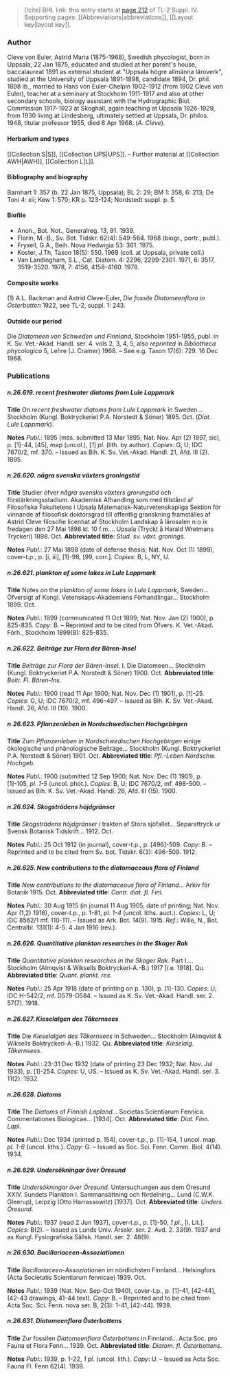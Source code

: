 > [!cite] BHL link: this entry starts at [page 212](https://www.biodiversitylibrary.org/item/103860#page/222/mode/1up) of TL-2 Suppl. IV.
> Supporting pages: [[Abbreviations|abbreviations]], [[Layout key|layout key]].

### Author

Cleve von Euler, Astrid Maria (1875-1968), Swedish phycologist, born in Uppsala, 22 Jan 1875, educated and studied at her parent's house, baccalaureat 1891 as external student at "Uppsala högre allmänna läroverk", studied at the University of Uppsala 1891-1898, candidate 1894, Dr. phil. 1898 ib., married to Hans von Euler-Chelpin 1902-1912 (from 1902 Cleve von Euler), teacher at a seminary at Stockholm 1911-1917 and also at other secondary schools, biology assistant with the Hydrographic Biol. Commission 1917-1923 at Skoghall, again teaching at Uppsala 1926-1929, from 1930 living at Lindesberg, ultimately settled at Uppsala, Dr. philos. 1948, titular professor 1955, died 8 Apr 1968. (*A. Cleve*).

#### Herbarium and types

[[Collection S|S]], [[Collection UPS|UPS]]. – Further material at [[Collection AWH|AWH]], [[Collection L|L]].

#### Bibliography and biography

Barnhart 1: 357 (b. 22 Jan 1875, Uppsala); BL 2: 29; BM 1: 358, 6: 213; De Toni 4: xii; Kew 1: 570; KR p. 123-124; Nordstedt suppl. p. 5.

#### Biofile

- Anon., Bot. Not., Generalreg. 13, 91. 1939.
- Florin, M.-B., Sv. Bot. Tidskr. 62(4): 549-564. 1968 (biogr., portr., publ.).
- Fryxell, G.A., Beih. Nova Hedwigia 53: 361. 1975.
- Koster, J.Th, Taxon 18(5): 550. 1969 (coll. at Uppsala, private coll.)
- Van Landingham, S.L., Cat. Diatom. 4: 2296, 2299-2301. 1971, 6: 3517, 3519-3520. 1978, 7: 4156, 4158-4160. 1978.

#### Composite works

(1) A.L. Backman and Astrid Cleve-Euler, *Die fossile Diatomeenflora in Österbotten* 1922, see TL-2, suppl. 1: 243.

#### Outside our period

Die *Diatomeen von Schweden und Finnland*, Stockholm 1951-1955, publ. in K. Sv. Vet.-Akad. Handl. ser. 4. vols 2, 3, 4, 5, also *reprinted* in *Bibliotheca phycologica* 5, Lehre (J. Cramer) 1968. – See e.g. Taxon 17(6): 729. 16 Dec 1968.

### Publications

##### n.26.619. recent freshwater diatoms from Lule Lappmark

**Title**
On *recent freshwater diatoms from Lule Lappmark* in Sweden... Stockholm (Kungl. Boktryckeriet P.A. Norstedt & Söner) 1895. Oct. (*Diat. Lule Lappmark*).

**Notes**
*Publ*.: 1895 (mss. submitted 13 Mar 1895; Nat. Nov. Apr (2) 1897, sic), p. \[1\]-44, \[45\], map (uncol.), \[*1*\] *pl*. (lith. by author). *Copies*: G, U; IDC 7670/2, mf. 370. – Issued as Bih. K. Sv. Vet.-Akad. Handl. 21, Afd. III (2). 1895.

##### n.26.620. några svenska växters groningstid

**Title**
Studier öfver *några svenska växters groningstid* och förstärkningsstadium. Akademisk Afhandling som med tillstånd af Filosofiska Fakultetens i Upsala Matematisk-Naturvetenskapliga Sektion för vinnande af filosofisk doktorsgrad till offentlig granskning framställes af Astrid Cleve filosofie licentiat af Stockholm Landskap å lärosalen n:o ix fredagen den 27 Mai 1898 kl. 10 f.m.... Upsala (Tryckt å Harald Wretmans Tryckeri) 1898. Oct.
**Abbreviated title**: *Stud. sv. växt. gronings.*

**Notes**
*Publ*.: 27 Mai 1898 (date of defense thesis; Nat. Nov. Oct (1) 1899), cover-t.p., p. \[i, iii\], \[1\]-98, \[99, corr.\]. *Copies*: B, L, NY, U.

##### n.26.621. plankton of some lakes in Lule Lappmark

**Title**
Notes on the *plankton of some lakes in Lule Lappmark*, Sweden... Öfversigt af Kongl. Vetenskaps-Akademiens Förhandlingar... Stockholm 1899. Oct.

**Notes**
*Publ*.: 1899 (communicated 11 Oct 1899; Nat. Nov. Jan (2) 1900), p. 825-835. *Copy*: B. – Reprinted and to be cited from Öfvers. K. Vet.-Akad. Förh., Stockholm 1899(8): 825-835.

##### n.26.622. Beiträge zur Flora der Bären-Insel

**Title**
*Beiträge zur Flora der Bären-Insel*. I. Die Diatomeen... Stockholm (Kungl. Boktryckeriet P.A. Norstedt & Söner) 1900. Oct.
**Abbreviated title**: *Beitr. Fl. Bären-Ins.*

**Notes**
*Publ*.: 1900 (read 11 Apr 1900; Nat. Nov. Dec (1) 1901), p. \[1\]-25. *Copies*: G, U; IDC 7670/2, mf. 496-497. – Issued as Bih. K. Sv. Vet.-Akad. Handl. 26, Afd. III (10). 1900.

##### n.26.623. Pflanzenleben in Nordschwedischen Hochgebirgen

**Title**
Zum *Pflanzenleben in Nordschwedischen Hochgebirgen* einige ökologische und phänologische Beiträge... Stockholm (Kungl. Boktryckeriet P.A. Norstedt & Söner) 1901. Oct.
**Abbreviated title**: *Pfl.-Leben Nordschw. Hochgeb.*

**Notes**
*Publ*.: 1900 (submitted 12 Sep 1900; Nat. Nov. Dec (1) 1901), p. \[1\]-105, *pl. 1-5* (uncol. phot.). *Copies*: B, U; IDC 7670/2, mf. 498-500. – Issued as Bih. K. Sv. Vet.-Akad. Handl. 26, Afd. III (15). 1900.

##### n.26.624. Skogsträdens höjdgränser

**Title**
*Skogsträdens höjdgränser* i trakten af Stora sjöfallet... Separattryck ur Svensk Botanisk Tidskrift... 1912. Oct.

**Notes**
*Publ*.: 25 Oct 1912 (in journal), cover-t.p., p. \[496\]-509. *Copy*: B. – Reprinted and to be cited from Sv. bot. Tidskr. 6(3): 496-509. 1912.

##### n.26.625. New contributions to the diatomaceous flora of Finland

**Title**
*New contributions to the diatomaceous flora of Finland*... Arkiv för Botanik 1915. Oct.
**Abbreviated title**: *Contr. diat. fl. Finl.*

**Notes**
*Publ*.: 30 Aug 1915 (in journal 11 Aug 1905, date of printing; Nat. Nov. Apr (1,2) 1916), cover-t.p., p. 1-81, *pl. 1-4* (uncol. liths. auct.). *Copies*: L, U; IDC 8562/1 mf. 110-111. – Issued as Ark. Bot. 14(9). 1915.
*Ref*.: Wille, N., Bot. Centralbl. 131(1): 4-5. 4 Jan 1916 (rev.).

##### n.26.626. Quantitative plankton researches in the Skager Rak

**Title**
*Quantitative plankton researches in the Skager Rak*. Part I.... Stockholm (Almqvist & Wiksells Boktryckeri-A.-B.) 1917 \[i.e. 1918\]. Qu.
**Abbreviated title**: *Quant. plankt. res.*

**Notes**
*Publ*.: 25 Apr 1918 (date of printing on p. 130), p. \[1\]-130. *Copies*: U; IDC H-542/2, mf. D579-D584. – Issued as K. Sv. Vet.-Akad. Handl. ser. 2. 57(7). 1918.

##### n.26.627. Kieselalgen des Tåkernsees

**Title**
Die *Kieselalgen des Tåkernsees* in Schweden... Stockholm (Almqvist & Wiksells Boktryckeri-A.-B.) 1932. Qu.
**Abbreviated title**: *Kieselalg. Tåkernsees*.

**Notes**
*Publ*.: 23-31 Dec 1932 (date of printing 23 Dec 1932; Nat. Nov. Jul 1933), p. \[1\]-254. *Copies*: U, US. – Issued as K. Sv. Vet.-Akad. Handl. ser. 3. 11(2). 1932.

##### n.26.628. Diatoms

**Title**
The *Diatoms* of *Finnish Lapland*... Societas Scientiarum Fennica. Commentationes Biologicae... \[1934\]. Oct.
**Abbreviated title**: *Diat. Finn. Lapl.*

**Notes**
*Publ*.: Dec 1934 (printed p. 154), cover-t.p., p. \[1\]-154, 1 uncol. map, *pl. 1-6* (uncol. liths.).
*Copy*: G. – Issued as Soc. Sci. Fenn. Comm. Biol. 4(14). 1934.

##### n.26.629. Undersökningar över Öresund

**Title**
*Undersökningar över Öresund*. Untersuchungen aus dem Öresund XXIV. Sundets Plankton I. Sammansättning och fördelning... Lund (C.W.K. Gleerup), Leipzig (Otto Harrassowitz) \[1937\]. Oct.
**Abbreviated title**: *Unders. Öresund*.

**Notes**
*Publ*.: 1937 (read 2 Jun 1937), cover-t.p., p. \[1\]-50, *1 pl*., \[i, Lit.\]. *Copies*: B(2). – Issued as Lunds Univ. Årsskr. ser. 2. Avd. 2. 33(9). 1937 and as Kungl. Fysiografiska Sällsk. Handl. ser. 2. 48(9).

##### n.26.630. Bacillariaceen-Assoziationen

**Title**
*Bacillariaceen-Assoziationen* im nördlichsten Finnland... Helsingfors (Acta Societatis Scientiarum fennicae) 1939. Oct.

**Notes**
*Publ*.: 1939 (Nat. Nov. Sep-Oct 1940), cover-t.p., p. \[1\]-41, \[42-44\], (42-43 drawings, 41-44 text). *Copy*: B. – Reprinted and to be cited from Acta Soc. Sci. Fenn. nova ser. B, 2(3): 1-41, \[42-44\]. 1939.

##### n.26.631. Diatomeenflora Österbottens

**Title**
Zur fossilen *Diatomeenflora Österbottens* in Finnland... Acta Soc. pro Fauna et Flora Fenn... 1939. Oct.
**Abbreviated title**: *Diatom. fl. Österbottens*.

**Notes**
*Publ*.: 1939, p. 1-22, *1 pl*. (uncol. lith.). *Copy*: U. – Issued as Acta Soc. Fauna Fl. Fenn 62(4). 1939.

